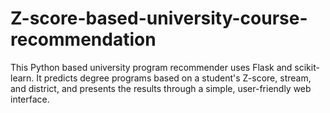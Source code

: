 # Z-score-based-university-course-recommendation
This Python based university program recommender uses Flask and scikit-learn. It predicts degree programs based on a student's Z-score, stream, and district, and presents the results through a simple, user-friendly web interface.

